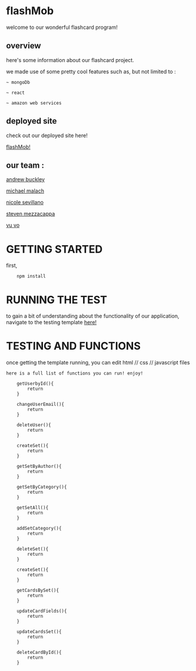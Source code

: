 # flashMob
welcome to our wonderful flashcard program!

## overview
here's some information about our flashcard project.

we made use of some pretty cool features such as, but not limited to :

    ~ mongoDb

    ~ react

    ~ amazon web services

## deployed site
check out our deployed site here!

[flashMob!](https://www.flashmawb.com)

## our team :
[andrew buckley](https://github.com/abuckstopshere)

[michael malach](https://github.com/MarchosiasM)

[nicole sevillano](https://github.com/s3vi26)

[steven mezzacappa](https://github.com/smezzacappa)

[vu vo](https://github.com/kingdavid930)


# GETTING STARTED
first,

```
    npm install
```

# RUNNING THE TEST
to gain a bit of understanding about the functionality of our application, navigate to the testing template [here!](https://github.com/abuckstopshere/flashMob.git)

# TESTING AND FUNCTIONS
once getting the template running, you can edit html // css // javascript files

    here is a full list of functions you can run! enjoy!

```
    getUserbyId(){
        return
    }

    changeUserEmail(){
        return
    }

    deleteUser(){
        return
    }

    createSet(){
        return
    }

    getSetByAuthor(){
        return
    }

    getSetByCategory(){
        return
    }

    getSetAll(){
        return
    }

    addSetCategory(){
        return
    }

    deleteSet(){
        return
    }

    createSet(){
        return
    }

    getCardsBySet(){
        return
    }

    updateCardFields(){
        return
    }

    updateCardsSet(){
        return
    }

    deleteCardById(){
        return
    }
```